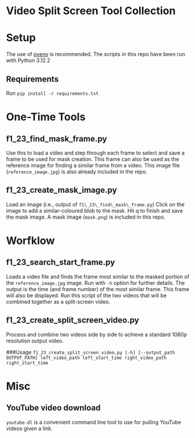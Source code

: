 # Video Split Screen Tool Collection

# Setup

The use of [pyenv](https://github.com/pyenv/pyenv) is recommended. The scripts in this repo have been run with Python 3.12.2

## Requirements
Run `pip install -r requirements.txt`

# One-Time Tools

## f1\_23\_find\_mask\_frame.py
Use  this to load a video and step through each frame to select and save a frame to be used for mask creation. This frame can also be used as the reference image for finding a similar frame from a video. This image file (`reference_image.jpg`) is also already included in the repo. 

## f1\_23\_create\_mask\_image.py
Load an image (i.e., output of `f1\_23\_find\_mask\_frame.py`)
Click on the image to add a similar-coloured blob to the mask. Hit q to finish and save the mask image. A mask image (`mask.png`) is included in this repo.

# Worfklow

## f1\_23\_search\_start\_frame.py
Loads a video file and finds the frame most similar to the masked portion of the `reference_image.jpg` image. Run with `-h` option for further details. The output is the time (and frame number) of the most similar frame. This frame will also be displayed. Run this script of the two videos that will be combined together as a split-screen video.


## f1\_23\_create\_split\_screen\_video.py
Process and combine two videos side by side to achieve a standard 1080p resolution output video.

###Usage
`f1_23_create_split_screen_video.py [-h] [--output_path OUTPUT_PATH] left_video_path left_start_time right_video_path right_start_time`

# Misc
## YouTube video download
`youtube-dl` is a convenient command line tool to use for pulling YouTube videos given a link. 